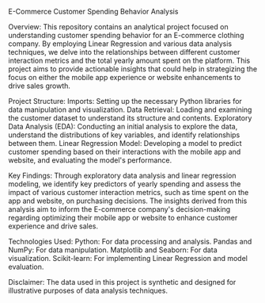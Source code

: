E-Commerce Customer Spending Behavior Analysis

Overview:
This repository contains an analytical project focused on understanding customer spending behavior for an E-commerce clothing company. By employing Linear Regression and various data analysis techniques, we delve into the relationships between different customer interaction metrics and the total yearly amount spent on the platform. This project aims to provide actionable insights that could help in strategizing the focus on either the mobile app experience or website enhancements to drive sales growth.

Project Structure:
Imports: Setting up the necessary Python libraries for data manipulation and visualization.
Data Retrieval: Loading and examining the customer dataset to understand its structure and contents.
Exploratory Data Analysis (EDA): Conducting an initial analysis to explore the data, understand the distributions of key variables, and identify relationships between them.
Linear Regression Model: Developing a model to predict customer spending based on their interactions with the mobile app and website, and evaluating the model's performance.

Key Findings:
Through exploratory data analysis and linear regression modeling, we identify key predictors of yearly spending and assess the impact of various customer interaction metrics, such as time spent on the app and website, on purchasing decisions. The insights derived from this analysis aim to inform the E-commerce company's decision-making regarding optimizing their mobile app or website to enhance customer experience and drive sales.

Technologies Used:
Python: For data processing and analysis.
Pandas and NumPy: For data manipulation.
Matplotlib and Seaborn: For data visualization.
Scikit-learn: For implementing Linear Regression and model evaluation.

Disclaimer:
The data used in this project is synthetic and designed for illustrative purposes of data analysis techniques.
